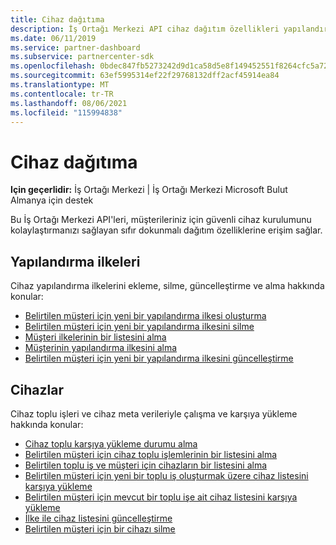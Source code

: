```yaml
---
title: Cihaz dağıtıma
description: İş Ortağı Merkezi API cihaz dağıtım özellikleri yapılandırma ilkelerini ve cihazları içerir.
ms.date: 06/11/2019
ms.service: partner-dashboard
ms.subservice: partnercenter-sdk
ms.openlocfilehash: 0bdec847fb5273242d9d1ca58d5e8f149452551f8264cfc5a72465d66d2506e4
ms.sourcegitcommit: 63ef5995314ef22f29768132dff2acf45914ea84
ms.translationtype: MT
ms.contentlocale: tr-TR
ms.lasthandoff: 08/06/2021
ms.locfileid: "115994838"
---
```

# <a name="device-deployment"></a>Cihaz dağıtıma

**Için geçerlidir:** İş Ortağı Merkezi | İş Ortağı Merkezi Microsoft Bulut Almanya için destek

Bu İş Ortağı Merkezi API'leri, müşterileriniz için güvenli cihaz kurulumunu kolaylaştırmanızı sağlayan sıfır dokunmalı dağıtım özelliklerine erişim sağlar.

## <a name="configuration-policies"></a>Yapılandırma ilkeleri

Cihaz yapılandırma ilkelerini ekleme, silme, güncelleştirme ve alma hakkında konular:

- [Belirtilen müşteri için yeni bir yapılandırma ilkesi oluşturma](create-a-new-configuration-policy-for-the-specified-customer.md)
- [Belirtilen müşteri için yeni bir yapılandırma ilkesini silme](delete-a-configuration-policy-for-the-specified-customer.md)
- [Müşteri ilkelerinin bir listesini alma](get-a-list-of-a-customer-s-policies.md)
- [Müşterinin yapılandırma ilkesini alma](retrieve-a-customer-s-configuration-policy.md)
- [Belirtilen müşteri için yeni bir yapılandırma ilkesini güncelleştirme](update-a-configuration-policy-for-the-specified-customer.md)

## <a name="devices"></a>Cihazlar

Cihaz toplu işleri ve cihaz meta verileriyle çalışma ve karşıya yükleme hakkında konular:

- [Cihaz toplu karşıya yükleme durumu alma](get-the-status-of-a-device-batch-upload.md)
- [Belirtilen müşteri için cihaz toplu işlemlerinin bir listesini alma](get-the-list-of-device-batches-for-the-specified-customer.md)
- [Belirtilen toplu iş ve müşteri için cihazların bir listesini alma](get-a-list-of-devices-for-the-specified-batch-and-customer.md)
- [Belirtilen müşteri için yeni bir toplu iş oluşturmak üzere cihaz listesini karşıya yükleme](upload-a-list-of-devices-to-create-a-new-batch-for-the-specified-customer.md)
- [Belirtilen müşteri için mevcut bir toplu işe ait cihaz listesini karşıya yükleme](upload-a-list-of-devices-for-the-specified-customer.md)
- [İlke ile cihaz listesini güncelleştirme](update-a-list-of-devices-with-a-policy.md)
- [Belirtilen müşteri için bir cihazı silme](delete-a-device-for-the-specified-customer.md)
